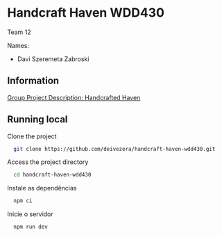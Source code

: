 
# Handcraft Haven WDD430

Team 12

Names:
- Davi Szeremeta Zabroski



## Information

[Group Project Description: Handcrafted Haven](https://byui-cse.github.io/wdd430-ww-course/pages/group-project-description.html)




## Running local

Clone the project

```bash
  git clone https://github.com/deivezera/handcraft-haven-wdd430.git
```

Access the project directory

```bash
  cd handcraft-haven-wdd430
```

Instale as dependências

```bash
  npm ci
```

Inicie o servidor

```bash
  npm run dev
```
